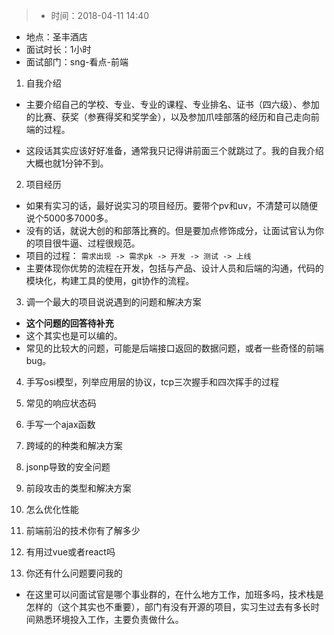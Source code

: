 > * 时间：2018-04-11 14:40
* 地点：圣丰酒店
* 面试时长：1小时
* 面试部门：sng-看点-前端

1. 自我介绍
  * 主要介绍自己的学校、专业、专业的课程、专业排名、证书（四六级）、参加的比赛、获奖（参赛得奖和奖学金），以及参加爪哇部落的经历和自己走向前端的过程。

  * 这段话其实应该好好准备，通常我只记得讲前面三个就跳过了。我的自我介绍大概也就1分钟不到。

2. 项目经历
  * 如果有实习的话，最好说实习的项目经历。要带个pv和uv，不清楚可以随便说个5000多7000多。
  * 没有的话，就说大创的和部落比赛的。但是要加点修饰成分，让面试官认为你的项目很牛逼、过程很规范。
  * 项目的过程：
  `需求出现 -> 需求pk -> 开发 -> 测试 -> 上线`
  * 主要体现你优势的流程在开发，包括与产品、设计人员和后端的沟通，代码的模块化，构建工具的使用，git协作的流程。

3. 调一个最大的项目说说遇到的问题和解决方案
  * **这个问题的回答待补充**
  * 这个其实也是可以编的。
  * 常见的比较大的问题，可能是后端接口返回的数据问题，或者一些奇怪的前端bug。

4. 手写osi模型，列举应用层的协议，tcp三次握手和四次挥手的过程

5. 常见的响应状态码

6. 手写一个ajax函数

7. 跨域的的种类和解决方案

8. jsonp导致的安全问题

9. 前段攻击的类型和解决方案

10. 怎么优化性能

11. 前端前沿的技术你有了解多少

12. 有用过vue或者react吗

13. 你还有什么问题要问我的
  * 在这里可以问面试官是哪个事业群的，在什么地方工作，加班多吗，技术栈是怎样的（这个其实也不重要），部门有没有开源的项目，实习生过去有多长时间熟悉环境投入工作，主要负责做什么。